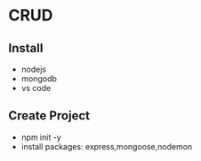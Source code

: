 # CRUD
## Install
* nodejs
* mongodb
* vs code

## Create Project
* npm init -y
* install packages: express,mongoose,nodemon
